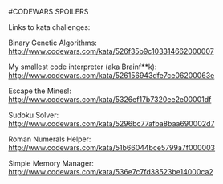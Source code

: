 #CODEWARS SPOILERS

Links to kata challenges:

Binary Genetic Algorithms: http://www.codewars.com/kata/526f35b9c103314662000007

My smallest code interpreter (aka Brainf**k): http://www.codewars.com/kata/526156943dfe7ce06200063e

Escape the Mines!: http://www.codewars.com/kata/5326ef17b7320ee2e00001df

Sudoku Solver: http://www.codewars.com/kata/5296bc77afba8baa690002d7

Roman Numerals Helper: http://www.codewars.com/kata/51b66044bce5799a7f000003

Simple Memory Manager: http://www.codewars.com/kata/536e7c7fd38523be14000ca2
